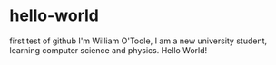 # hello-world
first test of github
I'm William O'Toole, I am a new university student, learning computer science and physics.
Hello World!
